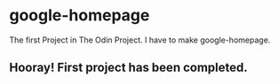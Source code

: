 # google-homepage
The first Project in The Odin Project. I have to make google-homepage.

## Hooray! First project has been completed.

